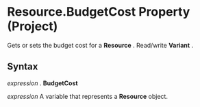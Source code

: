 
# Resource.BudgetCost Property (Project)

Gets or sets the budget cost for a  **Resource** . Read/write **Variant** .


## Syntax

 _expression_ . **BudgetCost**

 _expression_ A variable that represents a **Resource** object.

